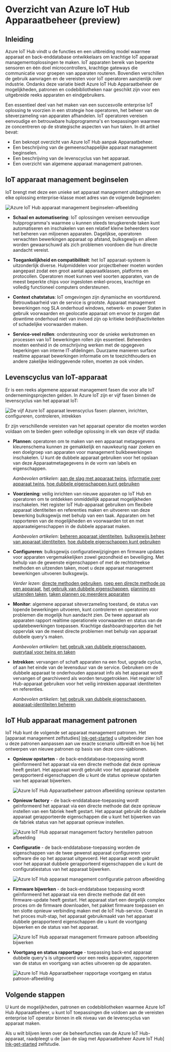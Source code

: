 <properties
 pageTitle="Overzicht van IoT Hub voor het beheer van apparaat | Microsoft Azure"
 description="In dit artikel bevat een overzicht van Apparaatbeheer in Azure IoT Hub: levenscyclus van de enterprise-apparaat, opnieuw opstarten, factory opnieuw instellen, firmware-update, configuratie, apparaat twins, query's, taken"
 services="iot-hub"
 documentationCenter=""
 authors="bzurcher"
 manager="timlt"
 editor=""/>

<tags
 ms.service="iot-hub"
 ms.devlang="na"
 ms.topic="get-started-article"
 ms.tgt_pltfrm="na"
 ms.workload="na"
 ms.date="10/03/2016"
 ms.author="bzurcher"/>

# <a name="overview-of-azure-iot-hub-device-management-preview"></a>Overzicht van Azure IoT Hub Apparaatbeheer (preview)

## <a name="introduction"></a>Inleiding

Azure IoT Hub vindt u de functies en een uitbreiding model waarmee apparaat en back-enddatabase ontwikkelaars om krachtige IoT apparaat managementoplossingen te maken. IoT apparaten bereik van beperkte sensoren en één doel microcontrollers, krachtige gateways die communicatie voor groepen van apparaten routeren.  Bovendien verschillen de gebruik aanvragen en de vereisten voor IoT operatoren aanzienlijk over industrie.  Ondanks deze variatie biedt Azure IoT Hub Apparaatbeheer de mogelijkheden, patronen en codebibliotheken naar geschikt zijn voor een uitgebreide reeks apparaten en eindgebruikers.

Een essentieel deel van het maken van een succesvolle enterprise IoT oplossing te voorzien in een strategie hoe operatoren, het beheer van de siteverzameling van apparaten afhandelen. IoT operatoren vereisen eenvoudige en betrouwbare hulpprogramma's en toepassingen waarmee ze concentreren op de strategische aspecten van hun taken. In dit artikel bevat:

- Een beknopt overzicht van Azure IoT Hub aanpak Apparaatbeheer.
- Een beschrijving van de gemeenschappelijke apparaat management beginselen.
- Een beschrijving van de levenscyclus van het apparaat.
- Een overzicht van algemene apparaat management patronen.

## <a name="iot-device-management-principles"></a>IoT apparaat management beginselen

IoT brengt met deze een unieke set apparaat management uitdagingen en elke oplossing enterprise-klasse moet adres van de volgende beginselen:

![Azure IoT Hub apparaat management beginselen-afbeelding][img-dm_principles]

- **Schaal en automatisering**: IoT oplossingen vereisen eenvoudige hulpprogramma's waarmee u kunnen steeds terugkerende taken kunt automatiseren en inschakelen van een relatief kleine beheerders voor het beheren van miljoenen apparaten. Dagelijkse, operatoren verwachten bewerkingen apparaat op afstand, bulksgewijs en alleen worden gewaarschuwd als zich problemen voordoen die hun directe aandacht vereist.

- **Toegankelijkheid en compatibiliteit**: het IoT apparaat-systeem is uitzonderlijk diverse. Hulpmiddelen voor projectbeheer moeten worden aangepast zodat een groot aantal apparaatklassen, platforms en protocollen. Operatoren moet kunnen veel soorten apparaten, van de meest beperkte chips voor ingesloten enkel-proces, krachtige en volledig functioneel computers ondersteunen.

- **Context chatstatus**: IoT omgevingen zijn dynamische en voortdurend. Betrouwbaarheid van de service is grootste. Apparaat management bewerkingen nog SLA onderhoud windows, netwerk- en power Staten in gebruik voorwaarden en geolocatie apparaat om ervoor te zorgen dat downtime onderhoud niet van invloed zijn op kritieke bedrijfsactiviteiten of schadelijke voorwaarden maken.

- **Service-veel rollen**: ondersteuning voor de unieke werkstromen en processen van IoT bewerkingen rollen zijn essentieel. Beheerders moeten eenheid in de omschrijving werken met de opgegeven beperkingen van interne IT-afdelingen.  Duurzame manieren surface realtime apparaat bewerkingen informatie om te toezichthouders en andere zakelijke leidinggevende rollen, moeten ze ook vinden.

## <a name="iot-device-lifecycle"></a>Levenscyclus van IoT-apparaat

Er is een reeks algemene apparaat management fasen die voor alle IoT ondernemingsprojecten gelden. In Azure IoT zijn er vijf fasen binnen de levenscyclus van het apparaat IoT:

![De vijf Azure IoT apparaat levenscyclus fasen: plannen, inrichten, configureren, controleren, intrekken][img-device_lifecycle]

Er zijn verschillende vereisten van het apparaat operator die moeten worden voldaan om te bieden geen volledige oplossing in elk van deze vijf stadia:

- **Plannen**: operatoren om te maken van een apparaat metagegevens kleurenschema kunnen ze gemakkelijk en nauwkeurig naar zoeken en een doelgroep van apparaten voor management bulkbewerkingen inschakelen. U kunt de dubbele apparaat gebruiken voor het opslaan van deze Apparaatmetagegevens in de vorm van labels en eigenschappen.

    *Aanbevolen artikelen*: [aan de slag met apparaat twins][lnk-twins-getstarted], [informatie over apparaat twins][lnk-twins-devguide], [hoe dubbele eigenschappen kunt gebruiken][lnk-twin-properties]

- **Voorziening**: veilig inrichten van nieuwe apparaten op IoT Hub en operatoren om te ontdekken onmiddellijk apparaat mogelijkheden inschakelen.  Het register IoT Hub-apparaat gebruiken om flexibele apparaat identiteiten en referenties maken en uitvoeren van deze bewerking bulksgewijs met behulp van een taak. Apparaten om het rapporteren van de mogelijkheden en voorwaarden tot en met apparaateigenschappen in de dubbele apparaat maken.

    *Aanbevolen artikelen*: [beheren apparaat identiteiten][lnk-identity-registry], [bulksgewijs beheer van apparaat identiteiten][lnk-bulk-identity], [hoe dubbele eigenschappen kunt gebruiken][lnk-twin-properties]

- **Configureren**: bulksgewijs configuratiewijzigingen en firmware updates voor apparaten vergemakkelijken zowel gezondheid en beveiliging. Met behulp van de gewenste eigenschappen of met de rechtstreekse methoden en uitzenden taken, moet u deze apparaat management bewerkingen uitvoeren bulksgewijs.

    *Verder lezen*: [directe methoden gebruiken][lnk-c2d-methods], [roep een directe methode op een apparaat][lnk-methods-devguide], [het gebruik van dubbele eigenschappen][lnk-twin-properties], [planning en uitzenden taken][lnk-jobs], [taken plannen op meerdere apparaten][lnk-jobs-devguide]

- **Monitor**: algemene apparaat siteverzameling toestand, de status van lopende bewerkingen uitvoeren, kunt controleren en operatoren voor problemen die mogelijk hun aandacht zien.  De twee apparaat als apparaten rapport realtime operationele voorwaarden en status van de updatebewerkingen toepassen. Krachtige dashboardrapporten die het oppervlak van de meest directe problemen met behulp van apparaat dubbele query's maken.

    *Aanbevolen artikelen*: [het gebruik van dubbele eigenschappen][lnk-twin-properties], [querytaal voor twins en taken][lnk-query-language]

- **Intrekken**: vervangen of schaft apparaten na een fout, upgrade cyclus, of aan het einde van de levensduur van de service.  Gebruiken om de dubbele apparaat te onderhouden apparaat info als het apparaat wordt vervangen of gearchiveerd als worden teruggetrokken. Het register IoT Hub-apparaat gebruiken voor het veilig intrekken apparaat identiteiten en referenties.

    *Aanbevolen artikelen*: [het gebruik van dubbele eigenschappen][lnk-twin-properties], [apparaat-identiteiten beheren][lnk-identity-registry]

## <a name="iot-hub-device-management-patterns"></a>IoT Hub apparaat management patronen

IoT Hub kunt de volgende set apparaat management patronen.  Het [apparaat management zelfstudies] [ lnk-get-started] u uitgebreider zien hoe u deze patronen aanpassen aan uw exacte scenario uitbreidt en hoe bij het ontwerpen van nieuwe patronen op basis van deze core-sjablonen.

- **Opnieuw opstarten** - de back-enddatabase-toepassing wordt geïnformeerd het apparaat via een directe methode dat deze opnieuw heeft gestart.  Het apparaat wordt gebruikt voor het apparaat dubbele gerapporteerd eigenschappen die u kunt de status opnieuw opstarten van het apparaat bijwerken.

    ![Azure IoT Hub Apparaatbeheer patroon afbeelding opnieuw opstarten][img-reboot_pattern]

- **Opnieuw factory** - de back-enddatabase-toepassing wordt geïnformeerd het apparaat via een directe methode dat deze opnieuw instellen van een fabriek heeft gestart.  Het apparaat gebruikt de dubbele apparaat gerapporteerde eigenschappen die u kunt het bijwerken van de fabriek status van het apparaat opnieuw instellen.

    ![Azure IoT Hub apparaat management factory herstellen patroon afbeelding][img-facreset_pattern]

- **Configuratie** - de back-enddatabase-toepassing worden de eigenschappen van de twee gewenst apparaat configureren voor software die op het apparaat uitgevoerd.  Het apparaat wordt gebruikt voor het apparaat dubbele gerapporteerd eigenschappen die u kunt de configuratiestatus van het apparaat bijwerken.

    ![Azure IoT Hub apparaat management configuratie patroon afbeelding][img-config_pattern]

- **Firmware bijwerken** - de back-enddatabase toepassing wordt geïnformeerd het apparaat via een directe methode dat dit een firmware-update heeft gestart.  Het apparaat start een dergelijk complex proces om de firmware downloaden, het pakket firmware toepassen en ten slotte opnieuw verbinding maken met de IoT Hub-service.  Overal in het proces mult-stap, het apparaat gebruikmaakt van het apparaat dubbele gerapporteerd eigenschappen die u kunt de voortgang bijwerken en de status van het apparaat.

    ![Azure IoT Hub apparaat management firmware patroon afbeelding bijwerken][img-fwupdate_pattern]

- **Voortgang en status rapportage** - toepassing back-end apparaat dubbele query's is uitgevoerd voor een reeks apparaten, rapporteren van de status en voortgang van acties uitvoeren op de apparaten.

    ![Azure IoT Hub Apparaatbeheer rapportage voortgang en status patroon-afbeelding][img-report_progress_pattern]

## <a name="next-steps"></a>Volgende stappen

U kunt de mogelijkheden, patronen en codebibliotheken waarmee Azure IoT Hub Apparaatbeheer, u kunt IoT toepassingen die voldoen aan de vereisten enterprise IoT operator binnen in elk niveau van de levenscyclus van apparaat maken.

Als u wilt blijven leren over de beheerfuncties van de Azure IoT Hub-apparaat, raadpleegt u de [aan de slag met Apparaatbeheer Azure IoT Hub] [ lnk-get-started] zelfstudie.

<!-- Images and links -->
[img-dm_principles]: media/iot-hub-device-management-overview/image4.png
[img-device_lifecycle]: media/iot-hub-device-management-overview/image5.png
[img-config_pattern]: media/iot-hub-device-management-overview/configuration-pattern.png
[img-facreset_pattern]: media/iot-hub-device-management-overview/facreset-pattern.png
[img-fwupdate_pattern]: media/iot-hub-device-management-overview/fwupdate-pattern.png
[img-reboot_pattern]: media/iot-hub-device-management-overview/reboot-pattern.png
[img-report_progress_pattern]: media/iot-hub-device-management-overview/report-progress-pattern.png

[lnk-twins-devguide]: iot-hub-devguide-device-twins.md
[lnk-get-started]: iot-hub-device-management-get-started.md
[lnk-twins-getstarted]: iot-hub-node-node-twin-getstarted.md
[lnk-twin-properties]: iot-hub-node-node-twin-how-to-configure.md
[lnk-hub-getstarted]: iot-hub-csharp-csharp-getstarted.md
[lnk-identity-registry]: iot-hub-devguide-identity-registry.md
[lnk-bulk-identity]: iot-hub-bulk-identity-mgmt.md
[lnk-query-language]: iot-hub-devguide-query-language.md
[lnk-c2d-methods]: iot-hub-c2d-methods.md
[lnk-methods-devguide]: iot-hub-devguide-direct-methods.md
[lnk-jobs]: iot-hub-schedule-jobs.md
[lnk-jobs-devguide]: iot-hub-devguide-jobs.md